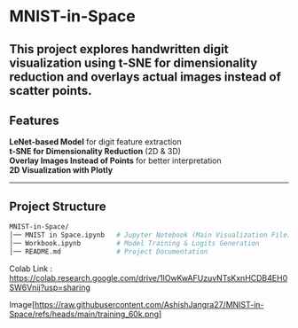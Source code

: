 # MNIST-in-Space

This project explores **handwritten digit visualization** using **t-SNE for dimensionality reduction** and overlays actual images instead of scatter points. 
---

## Features
**LeNet-based Model** for digit feature extraction  
**t-SNE for Dimensionality Reduction** (2D & 3D)  
**Overlay Images Instead of Points** for better interpretation  
**2D Visualization with Plotly**  

---

## Project Structure
```bash
MNIST-in-Space/
│── MNIST in Space.ipynb   # Jupyter Notebook (Main Visualization File)
│── Workbook.ipynb         # Model Training & Logits Generation
│── README.md              # Project Documentation
```



Colab Link : https://colab.research.google.com/drive/1lOwKwAFUzuvNTsKxnHCDB4EH0SW6Vnij?usp=sharing

Image[https://raw.githubusercontent.com/AshishJangra27/MNIST-in-Space/refs/heads/main/training_60k.png]
